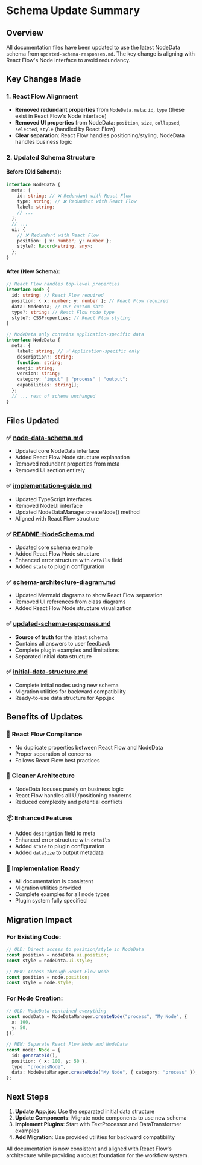 # Schema Update Summary

## Overview

All documentation files have been updated to use the latest NodeData schema from `updated-schema-responses.md`. The key change is aligning with React Flow's Node interface to avoid redundancy.

## Key Changes Made

### 1. **React Flow Alignment**

- **Removed redundant properties** from `NodeData.meta`: `id`, `type` (these exist in React Flow's Node interface)
- **Removed UI properties** from NodeData: `position`, `size`, `collapsed`, `selected`, `style` (handled by React Flow)
- **Clear separation**: React Flow handles positioning/styling, NodeData handles business logic

### 2. **Updated Schema Structure**

#### Before (Old Schema):

```typescript
interface NodeData {
  meta: {
    id: string; // ❌ Redundant with React Flow
    type: string; // ❌ Redundant with React Flow
    label: string;
    // ...
  };
  // ...
  ui: {
    // ❌ Redundant with React Flow
    position: { x: number; y: number };
    style?: Record<string, any>;
  };
}
```

#### After (New Schema):

```typescript
// React Flow handles top-level properties
interface Node {
  id: string; // React Flow required
  position: { x: number; y: number }; // React Flow required
  data: NodeData; // Our custom data
  type?: string; // React Flow node type
  style?: CSSProperties; // React Flow styling
}

// NodeData only contains application-specific data
interface NodeData {
  meta: {
    label: string; // ✅ Application-specific only
    description?: string;
    function: string;
    emoji: string;
    version: string;
    category: "input" | "process" | "output";
    capabilities: string[];
  };
  // ... rest of schema unchanged
}
```

## Files Updated

### ✅ [node-data-schema.md](./node-data-schema.md)

- Updated core NodeData interface
- Added React Flow Node structure explanation
- Removed redundant properties from meta
- Removed UI section entirely

### ✅ [implementation-guide.md](./implementation-guide.md)

- Updated TypeScript interfaces
- Removed NodeUI interface
- Updated NodeDataManager.createNode() method
- Aligned with React Flow structure

### ✅ [README-NodeSchema.md](./README-NodeSchema.md)

- Updated core schema example
- Added React Flow Node structure
- Enhanced error structure with `details` field
- Added `state` to plugin configuration

### ✅ [schema-architecture-diagram.md](./schema-architecture-diagram.md)

- Updated Mermaid diagrams to show React Flow separation
- Removed UI references from class diagrams
- Added React Flow Node structure visualization

### ✅ [updated-schema-responses.md](./updated-schema-responses.md)

- **Source of truth** for the latest schema
- Contains all answers to user feedback
- Complete plugin examples and limitations
- Separated initial data structure

### ✅ [initial-data-structure.md](./initial-data-structure.md)

- Complete initial nodes using new schema
- Migration utilities for backward compatibility
- Ready-to-use data structure for App.jsx

## Benefits of Updates

### 🎯 **React Flow Compliance**

- No duplicate properties between React Flow and NodeData
- Proper separation of concerns
- Follows React Flow best practices

### 🔧 **Cleaner Architecture**

- NodeData focuses purely on business logic
- React Flow handles all UI/positioning concerns
- Reduced complexity and potential conflicts

### 📦 **Enhanced Features**

- Added `description` field to meta
- Enhanced error structure with `details`
- Added `state` to plugin configuration
- Added `dataSize` to output metadata

### 🚀 **Implementation Ready**

- All documentation is consistent
- Migration utilities provided
- Complete examples for all node types
- Plugin system fully specified

## Migration Impact

### For Existing Code:

```typescript
// OLD: Direct access to position/style in NodeData
const position = nodeData.ui.position;
const style = nodeData.ui.style;

// NEW: Access through React Flow Node
const position = node.position;
const style = node.style;
```

### For Node Creation:

```typescript
// OLD: NodeData contained everything
const nodeData = NodeDataManager.createNode("process", "My Node", {
  x: 100,
  y: 50,
});

// NEW: Separate React Flow Node and NodeData
const node: Node = {
  id: generateId(),
  position: { x: 100, y: 50 },
  type: "processNode",
  data: NodeDataManager.createNode("My Node", { category: "process" }),
};
```

## Next Steps

1. **Update App.jsx**: Use the separated initial data structure
2. **Update Components**: Migrate node components to use new schema
3. **Implement Plugins**: Start with TextProcessor and DataTransformer examples
4. **Add Migration**: Use provided utilities for backward compatibility

All documentation is now consistent and aligned with React Flow's architecture while providing a robust foundation for the workflow system.
